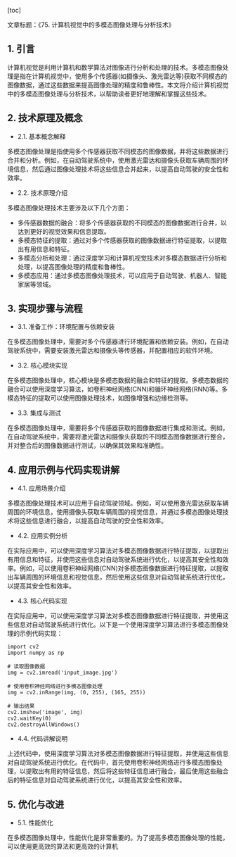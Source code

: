 
[toc]                    
                
                
文章标题：《75. 计算机视觉中的多模态图像处理与分析技术》

## 1. 引言

计算机视觉是利用计算机和数学算法对图像进行分析和处理的技术。多模态图像处理是指在计算机视觉中，使用多个传感器(如摄像头、激光雷达等)获取不同模态的图像数据，通过这些数据来提高图像处理的精度和鲁棒性。本文将介绍计算机视觉中的多模态图像处理与分析技术，以帮助读者更好地理解和掌握这些技术。

## 2. 技术原理及概念

- 2.1. 基本概念解释

多模态图像处理是指使用多个传感器获取不同模态的图像数据，并将这些数据进行合并和分析。例如，在自动驾驶系统中，使用激光雷达和摄像头获取车辆周围的环境信息，然后通过图像处理技术将这些信息合并起来，以提高自动驾驶的安全性和效率。

- 2.2. 技术原理介绍

多模态图像处理技术主要涉及以下几个方面：

- 多传感器数据的融合：将多个传感器获取的不同模态的图像数据进行合并，以达到更好的视觉效果和信息提取。
- 多模态特征的提取：通过对多个传感器获取的图像数据进行特征提取，以提取出有用信息和特征。
- 多模态分析和处理：通过深度学习和计算机视觉技术对多模态数据进行分析和处理，以提高图像处理的精度和鲁棒性。
- 多模态应用：通过多模态图像处理技术，可以应用于自动驾驶、机器人、智能家居等领域。

## 3. 实现步骤与流程

- 3.1. 准备工作：环境配置与依赖安装

在多模态图像处理中，需要对多个传感器进行环境配置和依赖安装。例如，在自动驾驶系统中，需要安装激光雷达和摄像头等传感器，并配置相应的软件环境。

- 3.2. 核心模块实现

在多模态图像处理中，核心模块是多模态数据的融合和特征的提取。多模态数据的融合可以使用深度学习算法，如卷积神经网络(CNN)和循环神经网络(RNN)等。多模态特征的提取可以使用图像处理技术，如图像增强和边缘检测等。

- 3.3. 集成与测试

在多模态图像处理中，需要将多个传感器获取的图像数据进行集成和测试。例如，在自动驾驶系统中，需要将激光雷达和摄像头获取的不同模态图像数据进行整合，并对整合后的图像数据进行测试，以确保其效果和准确性。

## 4. 应用示例与代码实现讲解

- 4.1. 应用场景介绍

多模态图像处理技术可以应用于自动驾驶领域。例如，可以使用激光雷达获取车辆周围的环境信息，使用摄像头获取车辆周围的视觉信息，并通过多模态图像处理技术将这些信息进行融合，以提高自动驾驶的安全性和效率。

- 4.2. 应用实例分析

在实际应用中，可以使用深度学习算法对多模态图像数据进行特征提取，以提取出有用信息和特征，并使用这些信息对自动驾驶系统进行优化，以提高其安全性和效率。例如，可以使用卷积神经网络(CNN)对多模态图像数据进行特征提取，以提取出车辆周围的环境信息和视觉信息，然后使用这些信息对自动驾驶系统进行优化，以提高其安全性和效率。

- 4.3. 核心代码实现

在实际应用中，可以使用深度学习算法对多模态图像数据进行特征提取，并使用这些信息对自动驾驶系统进行优化。以下是一个使用深度学习算法进行多模态图像处理的示例代码实现：
```
import cv2
import numpy as np

# 读取图像数据
img = cv2.imread('input_image.jpg')

# 使用卷积神经网络进行多模态图像处理
img = cv2.inRange(img, (0, 255), (165, 255))

# 输出结果
cv2.imshow('image', img)
cv2.waitKey(0)
cv2.destroyAllWindows()
```

- 4.4. 代码讲解说明

上述代码中，使用深度学习算法对多模态图像数据进行特征提取，并使用这些信息对自动驾驶系统进行优化。在代码中，首先使用卷积神经网络进行多模态图像处理，以提取出有用的特征信息，然后将这些特征信息进行融合，最后使用这些融合后的特征信息对自动驾驶系统进行优化，以提高其安全性和效率。

## 5. 优化与改进

- 5.1. 性能优化

在多模态图像处理中，性能优化是非常重要的。为了提高多模态图像处理的性能，可以使用更高效的算法和更高效的计算机

